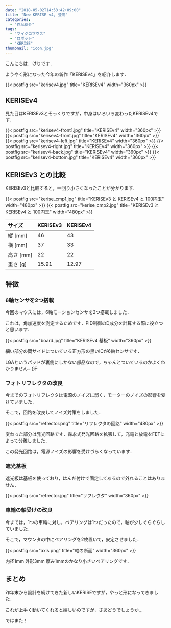 ```yaml
---
date: "2018-05-02T14:53:42+09:00"
title: "New KERISE v4, 登場"
categories:
  - "作品紹介"
tags:
  - "マイクロマウス"
  - "ロボット"
  - "KERISE"
thumbnail: "icon.jpg"
---
```


こんにちは．けりです．

ようやく形になった今年の新作「KERISEv4」を紹介します．

<!--more-->

{{< postfig src="kerisev4.jpg" title="KERISEv4" width="360px" >}}

## KERISEv4

見た目はKERISEv3とそっくりですが，中身はいろいろ変わったKERISEv4です．

{{< postfig src="kerisev4-front1.jpg" title="KERISEv4" width="360px" >}}
{{< postfig src="kerisev4-front.jpg" title="KERISEv4" width="360px" >}}
{{< postfig src="kerisev4-left.jpg" title="KERISEv4" width="360px" >}}
{{< postfig src="kerisev4-right.jpg" title="KERISEv4" width="360px" >}}
{{< postfig src="kerisev4-back.jpg" title="KERISEv4" width="360px" >}}
{{< postfig src="kerisev4-bottom.jpg" title="KERISEv4" width="360px" >}}

<!-- ## スペック

|項目|型番|
|:--|:--|
|マイコン|ESP32|
|動作周波数|240MHz|
|RAM|520kB|
|Flash Memory|4MB|
|バッテリ|ノーブランド 100mAh|
|モータ|ノーブランド 0610サイズ|
|モータードライバ|DRV8835|
|6軸センサ|ICM-20602| -->

## KERISEv3 との比較

KERISEv3と比較すると，一回り小さくなったことが分かります．

{{< postfig src="kerise_cmp1.jpg" title="KERISEv3 と KERISEv4 と 100円玉" width="480px" >}}
{{< postfig src="kerise_cmp2.jpg" title="KERISEv3 と KERISEv4 と 100円玉" width="480px" >}}

|サイズ|KERISEv3|KERISEv4|
|:--|:--|:--|
|縦 [mm]|46|43|
|横 [mm]|37|33|
|高さ [mm]|22|22|
|重さ [g]|15.91|12.97|

## 特徴

### 6軸センサを2つ搭載

今回のマウスには，6軸モーションセンサを2つ搭載しました．

これは，角加速度を測定するためです．PID制御のD成分を計算する際に役立つと思います．

{{< postfig src="board.jpg" title="KERISEv4 基板" width="360px" >}}

細い部分の両サイドについている正方形の黒いICが6軸センサです．

LGAというパッドが裏側にしかない部品なので，ちゃんとついているのかよくわかりません...(汗

### フォトリフレクタの改良

今までのフォトリフレクタは電源のノイズに弱く，モーターのノイズの影響を受けていました．

そこで，回路を改良してノイズ対策をしました．

{{< postfig src="refrector.png" title="リフレクタの回路" width="480px" >}}

変わった部分は発光回路です．森永式発光回路を拡張して，充電と放電をFETによって分離しました．

この発光回路は，電源ノイズの影響を受けづらくなっています．

### 遮光基板

遮光板は基板を使っており，はんだ付けで固定してあるので外れることはありません．

{{< postfig src="refrector.jpg" title="リフレクタ" width="360px" >}}

### 車輪の軸受けの改良

今までは，1つの車輪に対し，ベアリングは1つだったので，軸が少しぐらぐらしていました．

そこで，マウンタの中にベアリングを2枚置いて，安定させました．

{{< postfig src="axis.png" title="軸の断面" width="360px" >}}

内径1mm 外形3mm 厚み1mmのかなり小さいベアリングです．

## まとめ

昨年末から設計を続けてきた新しいKERISEですが，やっと形になってきました．

これが上手く動いてくれると嬉しいのですが，さあどうでしょうか...

ではまた！
